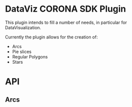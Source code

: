 # DataViz CORONA SDK Plugin


This plugin intends to fill a number of needs, in particular for DataVisualization.

Currently the plugin allows for the creation of:
* Arcs
* Pie slices
* Regular Polygons
* Stars

# API




## Arcs

##


